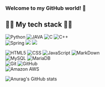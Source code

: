 ### Welcome to my GitHub world! 🚀

## 👨‍💻 My tech stack 👨‍💻

<img alt="Python" src ="https://img.shields.io/badge/Python-3776AB.svg?&style=for-the-badge&logo=Python&logoColor=white"/></a>
<img alt="JAVA" src ="https://img.shields.io/badge/JAVA-C9284D.svg?&style=for-the-badge&logo=java&logoColor=white"/></a>
<img alt="C" src ="https://img.shields.io/badge/C-3F5767?style=for-the-badge&logo=C&logoColor=white"/></a>
<img alt="C++" src ="https://img.shields.io/badge/C++-00599C?style=for-the-badge&logo=C%2B%2B&logoColor=white"/></a><br>
<img alt="Spring" src ="https://img.shields.io/badge/Spring-6DB33F.svg?style=for-the-badge&logo=Spring&logoColor=white"/>
<img src="https://img.shields.io/badge/springboot-6DB33F?style=for-the-badge&logo=springboot&logoColor=white">
<img src="https://img.shields.io/badge/springsecurity-6DB33F?style=for-the-badge&logo=springsecurity&logoColor=white">

<img alt = "HTML5" src = "https://img.shields.io/badge/HTML5-E34F26?style=for-the-badge&logo=HTML5&logoColor=white"/></a>
<img alt = "CSS" src="https://img.shields.io/badge/CSS-1572B6?style=for-the-badge&logo=CSS3&logoColor=white"/></a>
<img alt="JavaScript" src ="https://img.shields.io/badge/JavaScript-F7DF1E.svg?&style=for-the-badge&logo=JavaScript&logoColor=white"/>
<img alt = "MarkDown" src="https://img.shields.io/badge/MarkDown-A5915F?style=for-the-badge&logo=MarkDown&logoColor=white"/><br>
<img alt=" MySQL" src ="https://img.shields.io/badge/MySQL-003545.svg?&style=for-the-badge&logo=MySQL&logoColor=white"/>
<img alt="MariaDB" src ="https://img.shields.io/badge/MariaDB-1F305F.svg?&style=for-the-badge&logo=MariaDB&logoColor=white"/><br>
<img alt="Git" src ="https://img.shields.io/badge/Git-F05032.svg?&style=for-the-badge&logo=Git&logoColor=white"/>
<img alt="GitHub" src ="https://img.shields.io/badge/GitHub-181717.svg?&style=for-the-badge&logo=GitHub&logoColor=white"/><br>
<img alt="Amazon AWS" src ="https://img.shields.io/badge/Amazon AWS-FF9900.svg?&style=for-the-badge&logo=Amazon AWS&logoColor=white"/>






![Anurag's GitHub stats](https://github-readme-stats.vercel.app/api?username=choidongkuen&show_icons=true&theme=radical)

